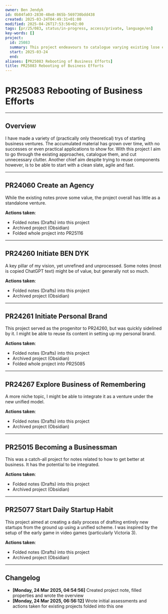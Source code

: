```yaml
---
owner: Ben Jendyk
id: 0b84fa03-2830-48e8-865b-569730bdd438
created: 2025-03-24T04:49:31+01:00
modified: 2025-04-26T17:53:56+02:00
tags: [pr/25/083, status/in-progress, access/private, language/en]
key-words: []
project:
  id: 25083
  summary: This project endeavours to catalogue varying existing lose ends (on business), and tying them together into a new unified business roadmap.
  start: 2025-03-24
  end:
aliases: [PR25083 Rebooting of Business Efforts]
title: PR25083 Rebooting of Business Efforts
---
```


# PR25083 Rebooting of Business Efforts

---

## Overview

I have made a variety of (practically only theoretical) trys of starting business ventures. The accumulated material has grown over time, with no successes or even practical applications to show for. With this project I aim to go through the existing approaches, catalogue them, and cut unnecessary clutter.
Another chief aim despite trying to reuse components however, is to be able to start with a clean slate, agile and fast.

---

## PR24060 Create an Agency

While the existing notes prove some value, the project overall has little as a standalone venture.

**Actions taken**:
- Folded notes (Drafts) into this project
- Archived project (Obsidian)
- Folded whole project into PR25116

---

## PR24260 Initiate BEN DYK

A key pillar of my vision, yet unrefined and unprocessed. Some notes (most is copied ChatGPT text) might be of value, but generally not so much.

**Actions taken**:
- Folded notes (Drafts) into this project
- Archived project (Obsidian)

---

## PR24261 Initiate Personal Brand

This project served as the progenitor to PR24260, but was quickly sidelined by it. I might be able to reuse its content in setting up my personal brand.

**Actions taken**:
- Folded notes (Drafts) into this project
- Archived project (Obsidian)
- Folded whole project into PR25085

---

## PR24267 Explore Business of Remembering

A more niche topic, I might be able to integrate it as a venture under the new unified model.

**Actions taken**:
- Folded notes (Drafts) into this project
- Archived project (Obsidian)

---

## PR25015 Becoming a Businessman

This was a catch-all project for notes related to how to get better at business. It has the potential to be integrated.

**Actions taken**:
- Folded notes (Drafts) into this project
- Archived project (Obsidian)

---

## PR25077 Start Daily Startup Habit

This project aimed at creating a daily process of drafting entirely new startups from the ground up using a unified scheme. I was inspired by the setup of the early game in video games (particularly Victoria 3).

**Actions taken**:
- Folded notes (Drafts) into this project
- Archived project (Obsidian)

---

## Changelog

- **[Monday, 24 Mar 2025, 04:54:56]** Created project note, filled properties and wrote the overview
- **[Monday, 24 Mar 2025, 06:56:12]** Wrote initial assessments and actions taken for existing projects folded into this one
